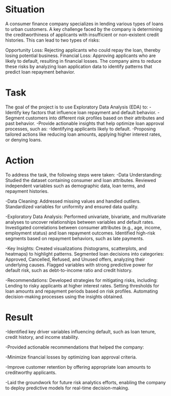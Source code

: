 # Situation
A consumer finance company specializes in lending various types of loans to urban customers. A key challenge faced by the company is determining the creditworthiness of applicants with insufficient or non-existent credit histories. This can lead to two types of risks:

Opportunity Loss: Rejecting applicants who could repay the loan, thereby losing potential business.
Financial Loss: Approving applicants who are likely to default, resulting in financial losses.
The company aims to reduce these risks by analyzing loan application data to identify patterns that predict loan repayment behavior.

# Task

The goal of the project is to use Exploratory Data Analysis (EDA) to:
-Identify key factors that influence loan repayment and default behavior.
-Segment customers into different risk profiles based on their attributes and past behavior.
-Provide actionable insights that help optimize loan approval processes, such as:
-Identifying applicants likely to default.
-Proposing tailored actions like reducing loan amounts, applying higher interest rates, or denying loans.

# Action

To address the task, the following steps were taken:
-Data Understanding:
Studied the dataset containing consumer and loan attributes.
Reviewed independent variables such as demographic data, loan terms, and repayment histories.

-Data Cleaning:
Addressed missing values and handled outliers.
Standardized variables for uniformity and ensured data quality.

-Exploratory Data Analysis:
Performed univariate, bivariate, and multivariate analyses to uncover relationships between variables and default rates.
Investigated correlations between consumer attributes (e.g., age, income, employment status) and loan repayment outcomes.
Identified high-risk segments based on repayment behaviors, such as late payments.

-Key Insights:
Created visualizations (histograms, scatterplots, and heatmaps) to highlight patterns.
Segmented loan decisions into categories: Approved, Cancelled, Refused, and Unused offers, analyzing their underlying causes.
Flagged variables with strong predictive power for default risk, such as debt-to-income ratio and credit history.

-Recommendations:
Developed strategies for mitigating risks, including:
Lending to risky applicants at higher interest rates.
Setting thresholds for loan amounts and repayment periods based on risk profiles.
Automating decision-making processes using the insights obtained.


# Result

-Identified key driver variables influencing default, such as loan tenure, credit history, and income stability.

-Provided actionable recommendations that helped the company:

-Minimize financial losses by optimizing loan approval criteria.

-Improve customer retention by offering appropriate loan amounts to creditworthy applicants.

-Laid the groundwork for future risk analytics efforts, enabling the company to deploy predictive models for real-time decision-making.
